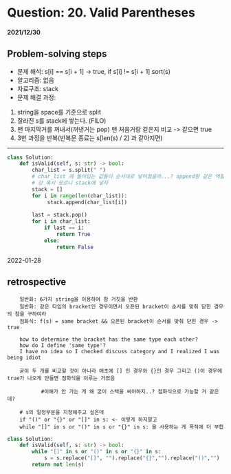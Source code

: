 # Question: 20. Valid Parentheses
#### 2021/12/30


## Problem-solving steps
* 문제 해석: s[i] == s[i + 1] -> true, if s[i] != s[i + 1] sort(s) 
* 알고리즘: 없음
* 자료구조: stack
* 문제 해결 과정:  
1. string을 space를 기준으로 split
2. 잘라진 s를 stack에 쌓는다. (FILO)
3. 맨 마지막거를 꺼내서(꺼낸거는 pop) 맨 처음거랑 같은지 비교 -> 같으면 true
4. 3번 과정을 반복(반복문 종료는 s[len(s) / 2] 과 같아지면)



---
```python
class Solution:
    def isValid(self, s: str) -> bool:
        char_list = s.split(" ")
        # char_list 에 들어있는 값들이 순서대로 넣어졌을까...? append랑 같은 역할 하려나?
        # 걍 혹시 모르니 stack에 넣자
        stack = []
        for i in range(len(char_list)):
             stack.append(char_list[i])
            
        last = stack.pop()
        for i in char_list:
            if last == i:
                return True
            else:
                return False
```

2022-01-28
## retrospective

        일반화: 6가지 string을 이용하여 참 거짓을 반환  
        일반화: 같은 타입의 bracket인 경우이면서 오픈된 bracket이 순서를 맞춰 닫힌 경우의 참을 구하여라  
        점화식: f(s) = same bracket && 오픈된 bracket이 순서를 맞춰 닫힌 경우 -> true  
        
        how to determine the bracket has the same type each other?  
        how do I define 'same type'?  
        I have no idea so I checked discuss category and I realized I was being idiot
  
        굳이 두 개를 비교할 것이 아니라 애초에 [] 인 경우와 {}인 경우 그리고 ()이 경우에 true가 나오게 만들면 점화식을 이루는 거였음
        
               #이해가 안 가는 게 왜 굳이 스택을 써야하지..? 점화식으로 가능할 거 같은데?
        
        # s의 일정부분을 지정해주고 싶은데
        if "()" or "{}" or "[]" in s: <- 이렇게 하지말고  
        while "[]" in s or "()" in s or "{}" in s: 을 사용하는 게 목적에 더 부합  
        
```python
class Solution:
    def isValid(self, s: str) -> bool:
        while "[]" in s or "()" in s or "{}" in s:
            s = s.replace("[]", "").replace("{}","").replace("()","")
        return not len(s)
```
        
 
            
            
            
            
            
           
        
        
        
        

